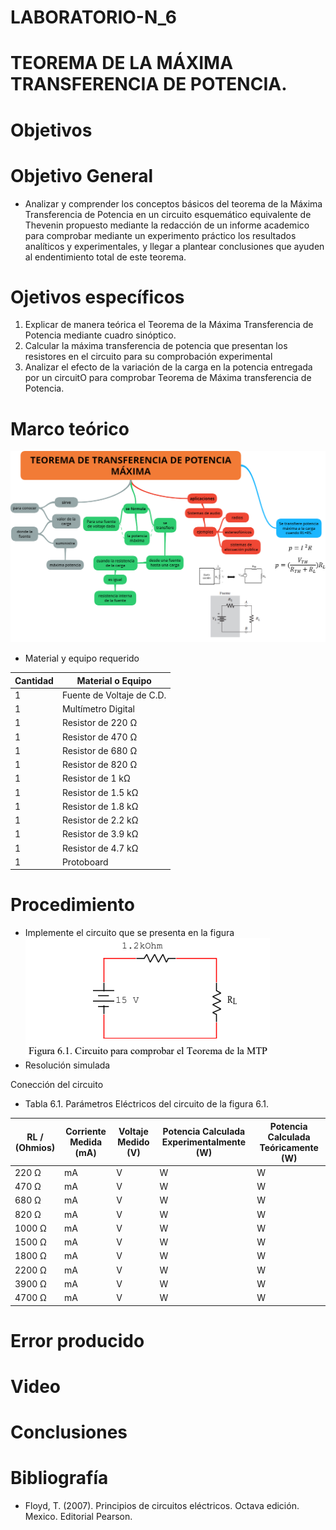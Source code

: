 # LABORATORIO-N_6
# TEOREMA DE LA MÁXIMA TRANSFERENCIA DE POTENCIA.
# Objetivos

# Objetivo General
- Analizar y comprender los conceptos básicos del teorema de la Máxima Transferencia de Potencia en un circuito esquemático equivalente de Thevenin propuesto mediante la redacción de un informe academico para comprobar mediante un experimento práctico los resultados analíticos y experimentales, y llegar a plantear conclusiones que ayuden al endentimiento total de este teorema.

# Ojetivos específicos

1. Explicar de manera teórica el Teorema de la Máxima Transferencia de Potencia mediante cuadro sinóptico. 
2. Calcular la máxima transferencia de potencia que presentan los resistores en el circuito para su comprobación experimental
3. Analizar el efecto de la variación de la carga en la potencia entregada por un circuitO para comprobar Teorema de Máxima transferencia de Potencia.

# Marco teórico

![](https://github.com/BENLLAMIN69/LABORATORIO-N_6/blob/main/ima/png%20(15).png)

- Material y equipo requerido

|Cantidad| Material o Equipo|
|--------|------------------|
|1| Fuente de Voltaje de C.D.|
|1| Multímetro Digital|
|1| Resistor de 220 Ω|
|1| Resistor de 470 Ω|
|1| Resistor de 680 Ω|
|1| Resistor de 820 Ω|
|1| Resistor de 1 kΩ|
|1|Resistor de 1.5 kΩ|
|1|Resistor de 1.8 kΩ|
|1|Resistor de 2.2 kΩ|
|1|Resistor de 3.9 kΩ|
|1|Resistor de 4.7 kΩ|
|1|Protoboard|

# Procedimiento
- Implemente el circuito que se presenta en la figura
![](https://github.com/BENLLAMIN69/LABORATORIO-N_6/blob/main/ima/Captura%20de%20pantalla%202022-01-13%20175815.png)
- Resolución simulada

Conección del circuito

- Tabla 6.1. Parámetros Eléctricos del circuito de la figura 6.1.

|RL / (Ohmios)|Corriente Medida (mA)|Voltaje Medido (V)|Potencia Calculada Experimentalmente (W)|Potencia Calculada Teóricamente (W)|
|-----------|---------------------|------------------|----------------------------------------|-----------------------------------|
|220 Ω|mA|V|W|W|
|470 Ω|mA|V|W|W|
|680 Ω|mA|V|W|W|
|820 Ω|mA|V|W|W|
|1000 Ω|mA|V|W|W|
|1500 Ω|mA|V|W|W|
|1800 Ω|mA|V|W|W|
|2200 Ω|mA|V|W|W|
|3900 Ω|mA|V|W|W|
|4700 Ω|mA|V|W|W|

# Error producido

# Video


# Conclusiones 


# Bibliografía
- Floyd, T. (2007). Principios de circuitos eléctricos. Octava edición. Mexico. Editorial Pearson.
